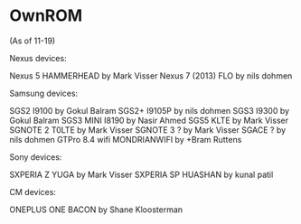 OwnROM
===========

(As of 11-19)

Nexus devices:

Nexus 5 HAMMERHEAD by Mark Visser​​​​​​​​​
Nexus 7 (2013) FLO by nils dohmen​​​​​​​​​


Samsung devices:

SGS2 I9100 by Gokul Balram​​​​​​​​​
SGS2+ I9105P by nils dohmen​​​​​​​​​
SGS3 I9300 by Gokul Balram​​​​​​​​​
SGS3 MINI I8190 by Nasir Ahmed​​​​​​
SGS5 KLTE by Mark Visser​​​​​​​​​
SGNOTE 2 T0LTE by Mark Visser​​​​​​​​​
SGNOTE 3 ? by Mark Visser​​​​​​​​​
SGACE ? by nils dohmen​​​​​​​​​
GTPro 8.4 wifi MONDRIANWIFI by +Bram Ruttens​​​


Sony devices:

SXPERIA Z YUGA by Mark Visser​​​​​​​​​
SXPERIA SP HUASHAN by kunal patil​​​​​​​​​

CM devices:

ONEPLUS ONE BACON by Shane Kloosterman​​​​​​​​​
